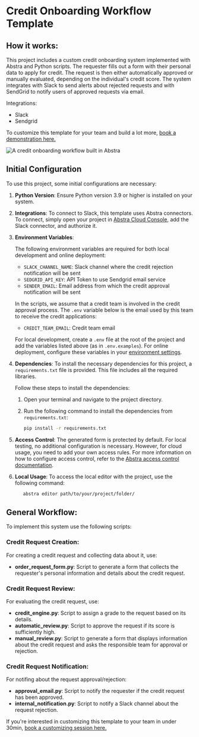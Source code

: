 # Credit Onboarding Workflow Template
## How it works:
This project includes a custom credit onboarding system implemented with Abstra and Python scripts. The requester fills out a form with their personal data to apply for credit. The request is then either automatically approved or manually evaluated, depending on the individual's credit score. The system integrates with Slack to send alerts about rejected requests and with SendGrid to notify users of approved requests via email.

Integrations:
  - Slack
  - Sendgrid

To customize this template for your team and build a lot more, [book a demonstration here.](https://meet.abstra.app/demo?url=template-credit-onboarding)

![A credit onboarding workflow built in Abstra](https://github.com/user-attachments/assets/1b881474-bd44-4dd9-aa2b-4b74bf548267)

## Initial Configuration
To use this project, some initial configurations are necessary:

1. **Python Version**: Ensure Python version 3.9 or higher is installed on your system.
2. **Integrations**: To connect to Slack, this template uses Abstra connectors. To connect, simply open your project in [Abstra Cloud Console](https://cloud.abstra.io/projects/), add the Slack connector, and authorize it.
3. **Environment Variables**:

   The following environment variables are required for both local development and online deployment:

   - `SLACK_CHANNEL_NAME`: Slack channel where the credit rejection notification will be sent
   - `SEDGRID_API_KEY`: API Token to use Sendgrid email service
   - `SENDER_EMAIL`: Email address from which the credit approval notification will be sent

    In the scripts, we assume that a credit team is involved in the credit approval process. The `.env` variable below is the email used by this team to receive the credit applications:

   - `CREDIT_TEAM_EMAIL`: Credit team email
  
   For local development, create a `.env` file at the root of the project and add the variables listed above (as in `.env.examples`). For online deployment, configure these variables in your [environment settings](https://docs.abstra.io/cloud/envvars).

5. **Dependencies**: To install the necessary dependencies for this project, a `requirements.txt` file is provided. This file includes all the required libraries.

   Follow these steps to install the dependencies:

   1. Open your terminal and navigate to the project directory.
   2. Run the following command to install the dependencies from `requirements.txt`:
  
      ```sh
      pip install -r requirements.txt
      ```
6. **Access Control**: The generated form is protected by default. For local testing, no additional configuration is necessary. However, for cloud usage, you need to add your own access rules. For more information on how to configure access control, refer to the [Abstra access control documentation](https://docs.abstra.io/concepts/access-control).

7. **Local Usage**: To access the local editor with the project, use the following command:

   ```sh
      abstra editor path/to/your/project/folder/
   ```

## General Workflow:
To implement this system use the following scripts:

### Credit Request Creation:
For creating a credit request and collecting data about it, use:
  - **order_request_form.py**: Script to generate a form that collects the requester's personal information and details about the credit request.

### Credit Request Review: 
For evaluating the credit request, use:
  - **credit_engine.py**: Script to assign a grade to the request based on its details.
  - **automatic_review.py**: Script to approve the request if its score is sufficiently high.
  - **manual_review.py**: Script to generate a form that displays information about the credit request and asks the responsible team for approval or rejection.

### Credit Request Notification:
For notifing about the request approval/rejection:
  - **approval_email.py**: Script to notify the requester if the credit request has been approved.
  - **internal_notification.py**: Script to notify a Slack channel about the request rejection.

If you're interested in customizing this template to your team in under 30min, [book a customizing session here.](https://meet.abstra.app/demo?url=template-credit-onboarding)

